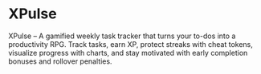 # XPulse
XPulse – A gamified weekly task tracker that turns your to-dos into a productivity RPG. Track tasks, earn XP, protect streaks with cheat tokens, visualize progress with charts, and stay motivated with early completion bonuses and rollover penalties.
